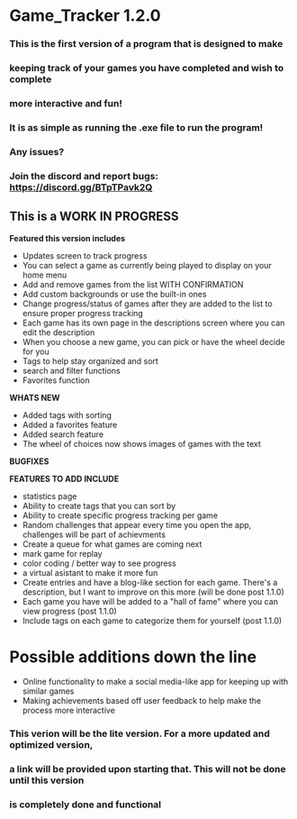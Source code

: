 # Game_Tracker 1.2.0

### This is the first version of a program that is designed to make 
### keeping track of your games you have completed and wish to complete
### more interactive and fun!
### It is as simple as running the .exe file to run the program!
### Any issues?
### Join the discord and report bugs: https://discord.gg/BTpTPavk2Q

## This is a WORK IN PROGRESS

**Featured this version includes**

- Updates screen to track progress
- You can select a game as currently being played to display on your home menu
- Add and remove games from the list WITH CONFIRMATION
- Add custom backgrounds or use the built-in ones
- Change progress/status of games after they are added to the list to ensure proper progress tracking
- Each game has its own page in the descriptions screen where you can edit the description
- When you choose a new game, you can pick or have the wheel decide for you
- Tags to help stay organized and sort
- search and filter functions
- Favorites function

**WHATS NEW**
- Added tags with sorting
- Added a favorites feature
- Added search feature
- The wheel of choices now shows images of games with the text

**BUGFIXES**

**FEATURES TO ADD INCLUDE**

- statistics page
- Ability to create tags that you can sort by
- Ability to create specific progress tracking per game
- Random challenges that appear every time you open the app, challenges will be part of achievments
- Create a queue for what games are coming next
- mark game for replay
- color coding / better way to see progress
- a virtual asistant to make it more fun
- Create entries and have a blog-like section for each game. There's a description,
  but I want to improve on this more (will be done post 1.1.0)
- Each game you have will be added to a "hall of fame" where you can view progress (post 1.1.0)
- Include tags on each game to categorize them for yourself (post 1.1.0)
  
# Possible additions down the line

- Online functionality to make a social media-like app for keeping up with similar games
- Making achievements based off user feedback to help make the process more interactive

### This verion will be the lite version. For a more updated and optimized version,
### a link will be provided upon starting that. This will not be done until this version
### is completely done and functional
